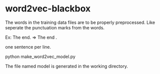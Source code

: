 # word2vec-blackbox

The words in the training data files are to be properly preprocessed. Like seperate the punctuation marks from the words.

Ex:  The end. => The end .

one  sentence per line.


python make_word2vec_model.py

The file named model is generated in the working directory.
